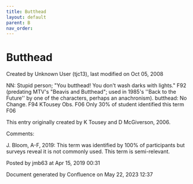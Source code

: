 ```yaml
---
title: Butthead
layout: default
parent: B
nav_order:
---
```


# Butthead

Created by  Unknown User (tjc13), last modified on Oct 05, 2008

NN: Stupid person; &quot;You butthead! You don't wash darks with lights.&quot; F92 (predating MTV's &quot;Beavis and Butthead&quot;; used in 1985's ''Back to the Future'' by one of the characters, perhaps an anachronism). butthead: No Change. F94 KTousey Obs. F06 Only 30% of student identified this term F06

This entry originally created by K Tousey and D McGiverson, 2006.

Comments:

J. Bloom, A-F, 2019: This term was identified by 100% of participants but surveys reveal it is not commonly used. This term is semi-relevant. 

Posted by jmb63 at Apr 15, 2019 00:31

Document generated by Confluence on May 22, 2023 12:37


